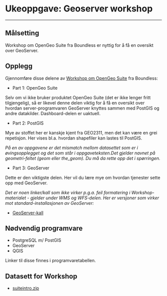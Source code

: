 # Ukeoppgave: Geoserver workshop

---

## Målsetting

Workshop om OpenGeo Suite fra Boundless er nyttig for å få en oversikt over GeoServer.

## Opplegg

Gjennomføre disse delene av [Workshop om OpenGeo Suite](http://workshops.boundlessgeo.com/suiteintro/) fra Boundless:

- Part 1: OpenGeo Suite

Selv om vi ikke bruker produktet OpenGeo Suite (det er ikke lenger fritt tilgjengelig), så er likevel denne delen viktig for å få en oversikt over hvordan server-programvaren GeoServer knyttes sammen med PostGIS og andre datakilder. Dashboard-delen er uaktuell.

- Part 2: PostGIS

Mye av stoffet her er kanskje kjent fra GEO2311, men det kan være en grei repetisjon. Her vises bl.a. hvordan shapefiler kan lastes til PostGIS.

*På en av oppgavene er det mismatch mellom datasettet som er i øvingsopplegget og det som står i oppgaveteksten.Det gjelder navnet på geometri-feltet (geom eller the_geom). Du må da rette opp det i spørringen.*

- Part 3: GeoServer

Dette er den viktigste delen. Her vil du lære mye om hvordan tjenester sette opp med GeoServer.

*Det er noen linker/kall som ikke virker p.g.a. feil formatering i Workshop-materialet - gjelder under WMS og WFS-delen. Her er versjoner som virker mot standard-installasjonen av GeoServer:*

- [GeoServer-kall](./docs/GeoServer-kall.txt)

## Nødvendig programvare

- PostgreSQL m/ PostGIS
- GeoServer
- QGIS

Linker til disse finnes i programvaretabellen.

## Datasett for Workshop

- [suiteintro.zip](./docs/suiteintro.zip)
